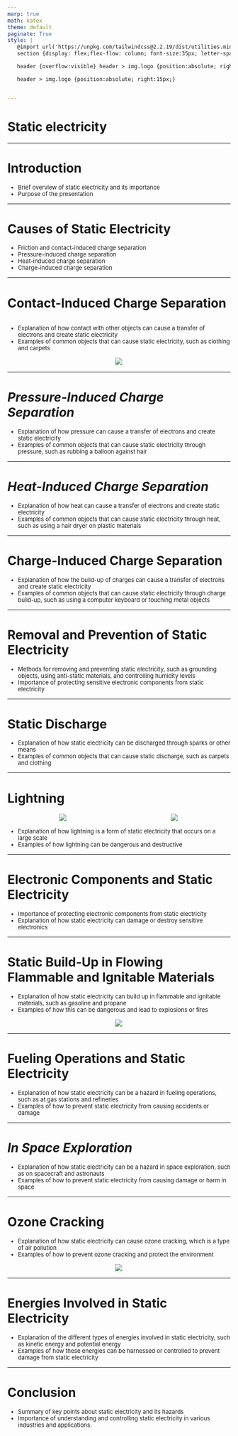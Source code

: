 ```yaml
---
marp: true
math: katex
theme: default
paginate: True
style: |
   @import url('https://unpkg.com/tailwindcss@2.2.19/dist/utilities.min.css');
   section {display: flex;flex-flow: column; font-size:35px; letter-spacing:1.4px;}

   header {overflow:visible} header > img.logo {position:absolute; right:15px;}

   header > img.logo {position:absolute; right:15px;}


---
```

<!-- backgroundImage: url('backgrounds/aaabstract (5).png') -->
<!-- _class: lead -->

 # Static electricity

---
<style scoped>p,li {font-size:0.92em}</style>

 # Introduction
- Brief overview of static electricity and its importance
- Purpose of the presentation


---
<style scoped>p,li {font-size:0.84em}</style>

 # Causes of Static Electricity

- Friction and contact-induced charge separation
- Pressure-induced charge separation
- Heat-induced charge separation
- Charge-induced charge separation

---
<style scoped>p,li {font-size:0.88em}</style>

 # Contact-Induced Charge Separation
<div style='flex:1 1 auto; min-height:0;' class="grid grid-cols-8 gap-4">
<div style='display:flex; flex-flow:column; min-height:0;' class="col-span-4">

- Explanation of how contact with other objects can cause a transfer of electrons and create static electricity
- Examples of common objects that can cause static electricity, such as clothing and carpets
</div>

<div style='display:flex; flex-flow:column; min-height:0;' class="col-span-4">

<div style="display: flex; flex: 1 1 auto; flex-flow: row; min-height: 0"><div style="display: flex; flex: 1 1 auto; justify-content: center;min-height:0;min-width:0; margin-bottom:0.1em;;margin-right:0.15em">
<img style='object-fit: contain; max-height:100%; max-width:100%; background-color: rgba(0,0,0,0);' src='https://upload.wikimedia.org/wikipedia/commons/thumb/e/e0/Cat_demonstrating_static_cling_with_styrofoam_peanuts.jpg/310px-Cat_demonstrating_static_cling_with_styrofoam_peanuts.jpg'/>
</div>
</div>

</div>

</div>


---
<style scoped>p,li {font-size:0.92em}</style>

 # _Pressure-Induced Charge Separation_
- Explanation of how pressure can cause a transfer of electrons and create static electricity
- Examples of common objects that can cause static electricity through pressure, such as rubbing a balloon against hair


---
<style scoped>p,li {font-size:0.92em}</style>

 # _Heat-Induced Charge Separation_

- Explanation of how heat can cause a transfer of electrons and create static electricity
- Examples of common objects that can cause static electricity through heat, such as using a hair dryer on plastic materials

---
<style scoped>p,li {font-size:0.92em}</style>

 # Charge-Induced Charge Separation

- Explanation of how the build-up of charges can cause a transfer of electrons and create static electricity
- Examples of common objects that can cause static electricity through charge build-up, such as using a computer keyboard or touching metal objects

---
<style scoped>p,li {font-size:0.92em}</style>

 # Removal and Prevention of Static Electricity
- Methods for removing and preventing static electricity, such as grounding objects, using anti-static materials, and controlling humidity levels
- Importance of protecting sensitive electronic components from static electricity


---
<style scoped>p,li {font-size:0.92em}</style>

 # Static Discharge
- Explanation of how static electricity can be discharged through sparks or other means
- Examples of common objects that can cause static discharge, such as carpets and clothing


---
<style scoped>p,li {font-size:0.84em}</style>

 # Lightning
<div style="display: flex; flex: 1 1 auto; flex-flow: row; min-height: 0"><div style="display: flex; flex: 1 1 auto; justify-content: center;min-height:0;min-width:0; margin-bottom:0.1em;;margin-right:0.15em">
<img style='object-fit: contain; max-height:100%; max-width:100%; background-color: rgba(0,0,0,0);' src='https://upload.wikimedia.org/wikipedia/commons/thumb/4/44/Lightning_strike_jan_2007.jpg/220px-Lightning_strike_jan_2007.jpg'/>
</div>
<div style="display: flex; flex: 1 1 auto; justify-content: center;min-height:0;min-width:0; margin-bottom:0.1em;;margin-right:0.15em">
<img style='object-fit: contain; max-height:100%; max-width:100%; background-color: rgba(0,0,0,0);' src='https://upload.wikimedia.org/wikipedia/commons/thumb/e/e1/Hairthunderstorm.png/220px-Hairthunderstorm.png'/>
</div>
</div>

- Explanation of how lightning is a form of static electricity that occurs on a large scale
- Examples of how lightning can be dangerous and destructive

---
<style scoped>p,li {font-size:0.92em}</style>

 # **Electronic Components and Static Electricity**

- Importance of protecting electronic components from static electricity
- Explanation of how static electricity can damage or destroy sensitive electronics

---
<style scoped>p,li {font-size:0.88em}</style>

 # Static Build-Up in Flowing Flammable and Ignitable Materials
- Explanation of how static electricity can build up in flammable and ignitable materials, such as gasoline and propane
- Examples of how this can be dangerous and lead to explosions or fires
<div style="display: flex; flex: 1 1 auto; flex-flow: row; min-height: 0"><div style="display: flex; flex: 1 1 auto; justify-content: center;min-height:0;min-width:0; margin-bottom:0.1em;;margin-right:0.15em">
<img style='object-fit: contain; max-height:100%; max-width:100%; background-color: rgba(0,0,0,0);' src='https://upload.wikimedia.org/wikipedia/commons/thumb/e/e7/Airbus_A321-231_-_British_Airways_-_G-EUXH_-_EHAM_%285%29.jpg/220px-Airbus_A321-231_-_British_Airways_-_G-EUXH_-_EHAM_%285%29.jpg'/>
</div>
</div>


---
<style scoped>p,li {font-size:0.92em}</style>

 # Fueling Operations and Static Electricity

- Explanation of how static electricity can be a hazard in fueling operations, such as at gas stations and refineries
- Examples of how to prevent static electricity from causing accidents or damage

---
<style scoped>p,li {font-size:0.92em}</style>

 # _In Space Exploration_
- Explanation of how static electricity can be a hazard in space exploration, such as on spacecraft and astronauts
- Examples of how to prevent static electricity from causing damage or harm in space


---
<style scoped>p,li {font-size:0.88em}</style>

 # Ozone Cracking
- Explanation of how static electricity can cause ozone cracking, which is a type of air pollution
- Examples of how to prevent ozone cracking and protect the environment
<div style="display: flex; flex: 1 1 auto; flex-flow: row; min-height: 0"><div style="display: flex; flex: 1 1 auto; justify-content: center;min-height:0;min-width:0; margin-bottom:0.1em;;margin-right:0.15em">
<img style='object-fit: contain; max-height:100%; max-width:100%; background-color: rgba(0,0,0,0);' src='https://upload.wikimedia.org/wikipedia/commons/thumb/6/6a/Ozone_cracks_in_tube1.jpg/200px-Ozone_cracks_in_tube1.jpg'/>
</div>
</div>


---
<style scoped>p,li {font-size:0.92em}</style>

 # Energies Involved in Static Electricity

- Explanation of the different types of energies involved in static electricity, such as kinetic energy and potential energy
- Examples of how these energies can be harnessed or controlled to prevent damage from static electricity

---
<style scoped>p,li {font-size:0.92em}</style>

 # **Conclusion**

- Summary of key points about static electricity and its hazards
- Importance of understanding and controlling static electricity in various industries and applications.
